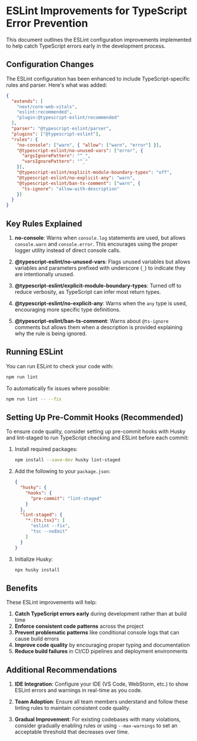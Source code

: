 # ESLint Improvements for TypeScript Error Prevention

This document outlines the ESLint configuration improvements implemented to help catch TypeScript errors early in the development process.

## Configuration Changes

The ESLint configuration has been enhanced to include TypeScript-specific rules and parser. Here's what was added:

```json
{
  "extends": [
    "next/core-web-vitals",
    "eslint:recommended",
    "plugin:@typescript-eslint/recommended"
  ],
  "parser": "@typescript-eslint/parser",
  "plugins": ["@typescript-eslint"],
  "rules": {
    "no-console": ["warn", { "allow": ["warn", "error"] }],
    "@typescript-eslint/no-unused-vars": ["error", { 
      "argsIgnorePattern": "^_",
      "varsIgnorePattern": "^_"
    }],
    "@typescript-eslint/explicit-module-boundary-types": "off",
    "@typescript-eslint/no-explicit-any": "warn",
    "@typescript-eslint/ban-ts-comment": ["warn", {
      "ts-ignore": "allow-with-description"
    }]
  }
}
```

## Key Rules Explained

1. **no-console**: Warns when `console.log` statements are used, but allows `console.warn` and `console.error`. This encourages using the proper logger utility instead of direct console calls.

2. **@typescript-eslint/no-unused-vars**: Flags unused variables but allows variables and parameters prefixed with underscore (`_`) to indicate they are intentionally unused.

3. **@typescript-eslint/explicit-module-boundary-types**: Turned off to reduce verbosity, as TypeScript can infer most return types.

4. **@typescript-eslint/no-explicit-any**: Warns when the `any` type is used, encouraging more specific type definitions.

5. **@typescript-eslint/ban-ts-comment**: Warns about `@ts-ignore` comments but allows them when a description is provided explaining why the rule is being ignored.

## Running ESLint

You can run ESLint to check your code with:

```bash
npm run lint
```

To automatically fix issues where possible:

```bash
npm run lint -- --fix
```

## Setting Up Pre-Commit Hooks (Recommended)

To ensure code quality, consider setting up pre-commit hooks with Husky and lint-staged to run TypeScript checking and ESLint before each commit:

1. Install required packages:
   ```bash
   npm install --save-dev husky lint-staged
   ```

2. Add the following to your `package.json`:
   ```json
   {
     "husky": {
       "hooks": {
         "pre-commit": "lint-staged"
       }
     },
     "lint-staged": {
       "*.{ts,tsx}": [
         "eslint --fix",
         "tsc --noEmit"
       ]
     }
   }
   ```

3. Initialize Husky:
   ```bash
   npx husky install
   ```

## Benefits

These ESLint improvements will help:

1. **Catch TypeScript errors early** during development rather than at build time
2. **Enforce consistent code patterns** across the project
3. **Prevent problematic patterns** like conditional console logs that can cause build errors
4. **Improve code quality** by encouraging proper typing and documentation
5. **Reduce build failures** in CI/CD pipelines and deployment environments

## Additional Recommendations

1. **IDE Integration**: Configure your IDE (VS Code, WebStorm, etc.) to show ESLint errors and warnings in real-time as you code.

2. **Team Adoption**: Ensure all team members understand and follow these linting rules to maintain consistent code quality.

3. **Gradual Improvement**: For existing codebases with many violations, consider gradually enabling rules or using `--max-warnings` to set an acceptable threshold that decreases over time.

